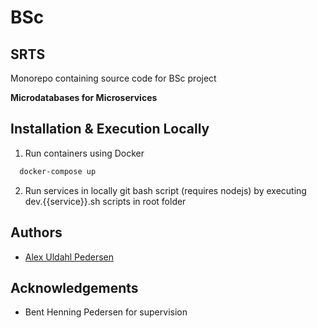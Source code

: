 # BSc
## SRTS

Monorepo containing source code for BSc project

**Microdatabases for Microservices**
## Installation & Execution Locally

1) Run containers using Docker
```bash
  docker-compose up
```

2) Run services in locally git bash script (requires nodejs) by executing dev.{{service}}.sh scripts in root folder
## Authors

- [Alex Uldahl Pedersen](https://www.github.com/uldahlalex)


## Acknowledgements

 - Bent Henning Pedersen for supervision
